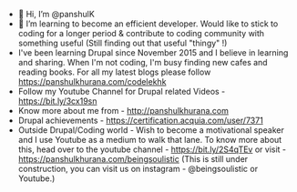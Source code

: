 - 👋 Hi, I’m @panshulK
- 🌱 I’m learning to become an efficient developer. Would like to stick to coding for a longer period & contribute to coding community with something useful (Still finding out that useful "thingy" !)
- I've been learning Drupal since November 2015 and I believe in learning and sharing. When I'm not coding, I'm busy finding new cafes and reading books. For all my latest blogs please follow https://panshulkhurana.com/codelekhk
- Follow my Youtube Channel for Drupal related Videos - https://bit.ly/3cx19sn
- Know more about me from - http://panshulkhurana.com
- Drupal achievements - https://certification.acquia.com/user/7371
- Outside Drupal/Coding world - Wish to become a motivational speaker and I use Youtube as a medium to walk that lane. To know more about this, head over to the youtube channel - https://bit.ly/2S4qTEv or visit - https://panshulkhurana.com/beingsoulistic (This is still under construction, you can visit us on instagram - @beingsoulistic or Youtube.)

<!---
panshulK/panshulK is a ✨ special ✨ repository because its `README.md` (this file) appears on your GitHub profile.
You can click the Preview link to take a look at your changes.
--->
